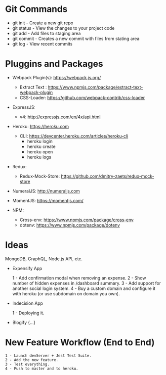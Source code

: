 # Git Commands

- git init    -   Create a new git repo  
- git status  -   View the changes to your project code  
- git add     -   Add files to staging area  
- git commit  -   Creates a new commit with files from stating area  
- git log     -   View recent commits 

# Pluggins and Packages

- Webpack Plugin(s): https://webpack.js.org/
    - Extract Text : https://www.npmjs.com/package/extract-text-webpack-plugin
    - CSS-Loader: https://github.com/webpack-contrib/css-loader

- ExpressJS:
    - v4: http://expressjs.com/en/4x/api.html

- Heroku: https://heroku.com
    - CLI: https://devcenter.heroku.com/articles/heroku-cli
        - heroku login
        - heroku create <app-name>
        - heroku open
        - heroku logs

- Redux:
    - Redux-Mock-Store: https://github.com/dmitry-zaets/redux-mock-store

- NumeralJS: http://numeraljs.com

- MomentJS: https://momentjs.com/

- NPM:
    - Cross-env: https://www.npmjs.com/package/cross-env
    - dotenv: https://www.npmjs.com/package/dotenv

# Ideas

MongoDB, GraphQL, Node.js API, etc.

- Expensify App

    1 - Add confirmation modal when removing an expense.
    2 - Show number of hidden expenses in /dashboard summary.
    3 - Add support for another social login system.
    4 - Buy a custom domain and configure it with heroku (or use subdomain on domain you own).

- Indecision App

    1 - Deploying it.

- Blogify {...}

# New Feature Workflow (End to End)

    1 - Launch devServer + Jest Test Suite.  
    2 - Add the new feature.  
    3 - Test everything.  
    4 - Push to master and to heroku.  